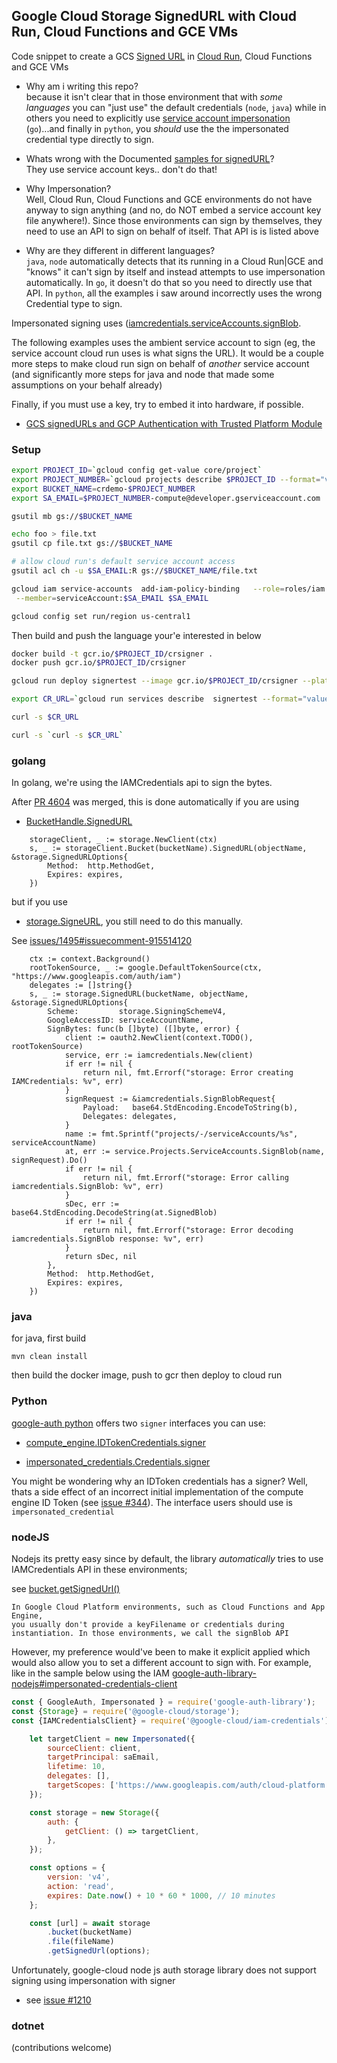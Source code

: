 ## Google Cloud Storage SignedURL with Cloud Run, Cloud Functions and GCE VMs

Code snippet to create a GCS [Signed URL](https://cloud.google.com/storage/docs/access-control/signed-urls) in [Cloud Run](https://cloud.google.com/run/docs), Cloud Functions and GCE VMs


- Why am i writing this repo?  
  because it isn't clear that in those environment that with _some languages_ you can "just use" the default credentials (`node`, `java`) while in others you need to explicitly  use [service account impersonation](https://cloud.google.com/iam/docs/impersonating-service-accounts) (`go`)...and finally in `python`, you _should_ use the the impersonated credential type directly to sign.
  
- Whats wrong with the Documented [samples for signedURL](https://cloud.google.com/storage/docs/samples/storage-generate-signed-url-v4)?  
  They use service account keys.. don't do that!

- Why Impersonation?  
  Well, Cloud Run, Cloud Functions and GCE environments do not have anyway to sign anything (and no, do NOT embed a service account key file anywhere!).  Since those environments can sign by themselves, they need to use an API to sign on behalf of itself.  That API is is listed above

- Why are they different in different languages?  
  `java`, `node` automatically detects that its running in a Cloud Run|GCE and "knows" it can't sign by itself and instead attempts to use impersonation automatically.  In `go`, it doesn't do that so you need to directly use that API.  In `python`, all the examples i saw around incorrectly uses the wrong Credential type to sign.

Impersonated signing uses ([iamcredentials.serviceAccounts.signBlob](https://cloud.google.com/iam/docs/reference/credentials/rest/v1/projects.serviceAccounts/signBlob).

The following examples uses the ambient service account to sign (eg, the service account cloud run uses is what signs the URL).  It would be a couple more steps to make cloud run sign on behalf of _another_ service account (and significantly more steps for java and node that made some assumptions on your behalf already)

Finally, if you must use a key, try to embed it into hardware, if possible.
  - [GCS signedURLs and GCP Authentication with Trusted Platform Module](https://medium.com/google-cloud/gcs-signedurls-and-gcp-authentication-with-trusted-platform-module-482faff2ac04)
### Setup

```bash
export PROJECT_ID=`gcloud config get-value core/project`
export PROJECT_NUMBER=`gcloud projects describe $PROJECT_ID --format="value(projectNumber)"`
export BUCKET_NAME=crdemo-$PROJECT_NUMBER
export SA_EMAIL=$PROJECT_NUMBER-compute@developer.gserviceaccount.com

gsutil mb gs://$BUCKET_NAME

echo foo > file.txt
gsutil cp file.txt gs://$BUCKET_NAME

# allow cloud run's default service account access
gsutil acl ch -u $SA_EMAIL:R gs://$BUCKET_NAME/file.txt

gcloud iam service-accounts  add-iam-policy-binding   --role=roles/iam.serviceAccountTokenCreator  \
 --member=serviceAccount:$SA_EMAIL $SA_EMAIL

gcloud config set run/region us-central1
```

Then build and push the language your'e interested in below

```bash
docker build -t gcr.io/$PROJECT_ID/crsigner .
docker push gcr.io/$PROJECT_ID/crsigner

gcloud run deploy signertest --image gcr.io/$PROJECT_ID/crsigner --platform=managed --set-env-vars="BUCKET_NAME=$BUCKET_NAME,SA_EMAIL=$SA_EMAIL"

export CR_URL=`gcloud run services describe  signertest --format="value(status.url)"`

curl -s $CR_URL

curl -s `curl -s $CR_URL`
```

### golang

In golang, we're using the IAMCredentials api to sign the bytes.

After [PR 4604](https://github.com/googleapis/google-cloud-go/pull/4604) was merged, this is done automatically if you are using

- [BucketHandle.SignedURL](https://pkg.go.dev/cloud.google.com/go/storage#BucketHandle.SignedURL)

```golang
	storageClient, _ := storage.NewClient(ctx)
	s, _ := storageClient.Bucket(bucketName).SignedURL(objectName, &storage.SignedURLOptions{
		Method:  http.MethodGet,
		Expires: expires,
	})
```

but if you use 

- [storage.SigneURL](https://pkg.go.dev/cloud.google.com/go/storage#SignedURL), you still need to do this manually.  

See [issues/1495#issuecomment-915514120](https://github.com/googleapis/google-cloud-go/issues/1495#issuecomment-915514120)

```golang
	ctx := context.Background()
	rootTokenSource, _ := google.DefaultTokenSource(ctx, "https://www.googleapis.com/auth/iam")
	delegates := []string{}
	s, _ := storage.SignedURL(bucketName, objectName, &storage.SignedURLOptions{
		Scheme:         storage.SigningSchemeV4,
		GoogleAccessID: serviceAccountName,
		SignBytes: func(b []byte) ([]byte, error) {
			client := oauth2.NewClient(context.TODO(), rootTokenSource)
			service, err := iamcredentials.New(client)
			if err != nil {
				return nil, fmt.Errorf("storage: Error creating IAMCredentials: %v", err)
			}
			signRequest := &iamcredentials.SignBlobRequest{
				Payload:   base64.StdEncoding.EncodeToString(b),
				Delegates: delegates,
			}
			name := fmt.Sprintf("projects/-/serviceAccounts/%s", serviceAccountName)
			at, err := service.Projects.ServiceAccounts.SignBlob(name, signRequest).Do()
			if err != nil {
				return nil, fmt.Errorf("storage: Error calling iamcredentials.SignBlob: %v", err)
			}
			sDec, err := base64.StdEncoding.DecodeString(at.SignedBlob)
			if err != nil {
				return nil, fmt.Errorf("storage: Error decoding iamcredentials.SignBlob response: %v", err)
			}
			return sDec, nil
		},
		Method:  http.MethodGet,
		Expires: expires,
	})
```

### java

for java, first build
```
mvn clean install
```

then build the docker image, push to gcr then deploy to cloud run

### Python

[google-auth python](https://google-auth.readthedocs.io/en/master/) offers two `signer` interfaces you can use:

* [compute_engine.IDTokenCredentials.signer](https://google-auth.readthedocs.io/en/master/reference/google.auth.compute_engine.html#google.auth.compute_engine.IDTokenCredentials.signer)

* [impersonated_credentials.Credentials.signer](https://google-auth.readthedocs.io/en/master/reference/google.auth.impersonated_credentials.html#google.auth.impersonated_credentials.Credentials.signer)

You might be wondering why an IDToken credentials has a signer?  Well, thats a side effect of an incorrect initial implementation of the compute engine ID Token (see [issue #344](https://github.com/googleapis/google-auth-library-python/issues/344)).   The interface users should use is `impersonated_credential`


### nodeJS

Nodejs its pretty easy since by default, the library _automatically_ tries to use IAMCredentials API in these environments;

see [bucket.getSignedUrl()](https://googleapis.dev/nodejs/storage/latest/Bucket.html#getSignedUrl)

```
In Google Cloud Platform environments, such as Cloud Functions and App Engine, 
you usually don't provide a keyFilename or credentials during instantiation. In those environments, we call the signBlob API
```

However, my preference would've been to make it explicit applied which would also allow you to set a different account to sign with.  For example, like in the sample below using the IAM [google-auth-library-nodejs#impersonated-credentials-client](https://github.com/googleapis/google-auth-library-nodejs#impersonated-credentials-client)

```javascript
const { GoogleAuth, Impersonated } = require('google-auth-library');
const {Storage} = require('@google-cloud/storage');
const {IAMCredentialsClient} = require('@google-cloud/iam-credentials');

    let targetClient = new Impersonated({
        sourceClient: client,
        targetPrincipal: saEmail,
        lifetime: 10,
        delegates: [],
        targetScopes: ['https://www.googleapis.com/auth/cloud-platform']
    });

    const storage = new Storage({
        auth: {
            getClient: () => targetClient,
        },
    });

    const options = {
        version: 'v4',
        action: 'read',
        expires: Date.now() + 10 * 60 * 1000, // 10 minutes
    };

    const [url] = await storage
        .bucket(bucketName)
        .file(fileName)
        .getSignedUrl(options);
```

Unfortunately, google-cloud node js auth storage library does not support signing using impersonation with signer
- see [issue #1210](https://github.com/googleapis/google-auth-library-nodejs/issues/1210)


### dotnet

(contributions welcome)
